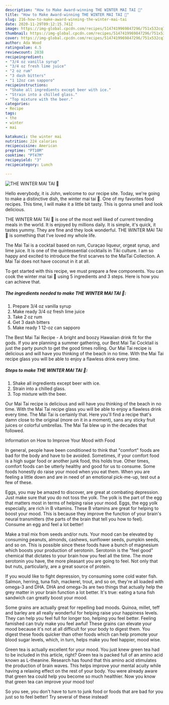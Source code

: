 ```yaml
---
description: "How to Make Award-winning THE WINTER MAI TAI 🍺"
title: "How to Make Award-winning THE WINTER MAI TAI 🍺"
slug: 216-how-to-make-award-winning-the-winter-mai-tai
date: 2020-11-29T09:12:15.741Z
image: https://img-global.cpcdn.com/recipes/5147419969847296/751x532cq70/the-winter-mai-tai-🍺-recipe-main-photo.jpg
thumbnail: https://img-global.cpcdn.com/recipes/5147419969847296/751x532cq70/the-winter-mai-tai-🍺-recipe-main-photo.jpg
cover: https://img-global.cpcdn.com/recipes/5147419969847296/751x532cq70/the-winter-mai-tai-🍺-recipe-main-photo.jpg
author: Ada Wood
ratingvalue: 4.5
reviewcount: 2038
recipeingredient:
- "3/4 oz vanilla syrup"
- "3/4 oz fresh lime juice"
- "2 oz rum"
- "3 dash bitters"
- "1 12oz can sapporo"
recipeinstructions:
- "Shake all ingredients except beer with ice."
- "Strain into a chilled glass."
- "Top mixture with the beer."
categories:
- Recipe
tags:
- the
- winter
- mai

katakunci: the winter mai 
nutrition: 224 calories
recipecuisine: American
preptime: "PT10M"
cooktime: "PT47M"
recipeyield: "3"
recipecategory: Lunch

---
```



![THE WINTER MAI TAI 🍺](https://img-global.cpcdn.com/recipes/5147419969847296/751x532cq70/the-winter-mai-tai-🍺-recipe-main-photo.jpg)

Hello everybody, it is John, welcome to our recipe site. Today, we're going to make a distinctive dish, the winter mai tai 🍺. One of my favorites food recipes. This time, I will make it a little bit tasty. This is gonna smell and look delicious.

THE WINTER MAI TAI 🍺 is one of the most well liked of current trending meals in the world. It is enjoyed by millions daily. It is simple, it's quick, it tastes yummy. They are fine and they look wonderful. THE WINTER MAI TAI 🍺 is something that I've loved my whole life.

The Mai Tai is a cocktail based on rum, Curaçao liqueur, orgeat syrup, and lime juice. It is one of the quintessential cocktails in Tiki culture. I am so happy and excited to introduce the first scarves to the MaiTai Collection. A Mai Tai does not have coconut in it at all.


To get started with this recipe, we must prepare a few components. You can cook the winter mai tai 🍺 using 5 ingredients and 3 steps. Here is how you can achieve that.

<!--inarticleads1-->

##### The ingredients needed to make THE WINTER MAI TAI 🍺:

1. Prepare 3/4 oz vanilla syrup
1. Make ready 3/4 oz fresh lime juice
1. Take 2 oz rum
1. Get 3 dash bitters
1. Make ready 1 12-oz can sapporo


The Best Mai Tai Recipe - A bright and boozy Hawaiian drink fit for the gods. If you are planning a summer gathering, our Best Mai Tai Cocktail is just the party punch to get the good times rolling. Our Mai Tai recipe is delicious and will have you thinking of the beach in no time. With the Mai Tai recipe glass you will be able to enjoy a flawless drink every time. 

<!--inarticleads2-->

##### Steps to make THE WINTER MAI TAI 🍺:

1. Shake all ingredients except beer with ice.
1. Strain into a chilled glass.
1. Top mixture with the beer.


Our Mai Tai recipe is delicious and will have you thinking of the beach in no time. With the Mai Tai recipe glass you will be able to enjoy a flawless drink every time. The Mai Tai is certainly that. Here you&#39;ll find a recipe that&#39;s damn close to the original (more on it in a moment), sans any sticky fruit juices or colorful umbrellas. The Mai Tai blew up in the decades that followed. 

Information on How to Improve Your Mood with Food


In general, people have been conditioned to think that "comfort" foods are bad for the body and have to be avoided. Sometimes, if your comfort food is a high sugar food or another junk food, this holds true. Other times, comfort foods can be utterly healthy and good for us to consume. Some foods honestly do raise your mood when you eat them. When you are feeling a little down and are in need of an emotional pick-me-up, test out a few of these.

Eggs, you may be amazed to discover, are great at combating depression. Just make sure that you do not toss the yolk. The yolk is the part of the egg that matters most in terms of helping raise your mood. Eggs, the egg yolk especially, are rich in B vitamins. These B vitamins are great for helping to boost your mood. This is because they improve the function of your brain's neural transmitters (the parts of the brain that tell you how to feel). Consume an egg and feel a lot better!

Make a trail mix from seeds and/or nuts. Your mood can be elevated by consuming peanuts, almonds, cashews, sunflower seeds, pumpkin seeds, and so on. This is possible since these foods have a bunch of magnesium which boosts your production of serotonin. Serotonin is the "feel good" chemical that dictates to your brain how you feel all the time. The more serotonin you have, the more pleasant you are going to feel. Not only that but nuts, particularly, are a great source of protein.

If you would like to fight depression, try consuming some cold water fish. Salmon, herring, tuna fish, mackerel, trout, and so on, they're all loaded with omega-3 and DHA. DHA and omega-3s are two things that actually help the grey matter in your brain function a lot better. It's true: eating a tuna fish sandwich can greatly boost your mood. 

Some grains are actually great for repelling bad moods. Quinoa, millet, teff and barley are all really wonderful for helping raise your happiness levels. They can help you feel full for longer too, helping you feel better. Feeling famished can truly make you feel awful! These grains can elevate your mood because it's not at all difficult for your body to digest them. You digest these foods quicker than other foods which can help promote your blood sugar levels, which, in turn, helps make you feel happier, mood wise.

Green tea is actually excellent for your mood. You just knew green tea had to be included in this article, right? Green tea is packed full of an amino acid known as L-theanine. Research has found that this amino acid stimulates the production of brain waves. This helps improve your mental acuity while having a relaxing effect on the rest of your body. You were already aware that green tea could help you become so much healthier. Now you know that green tea can improve your mood too!

So you see, you don't have to turn to junk food or foods that are bad for you just so to feel better! Try several of these instead!

